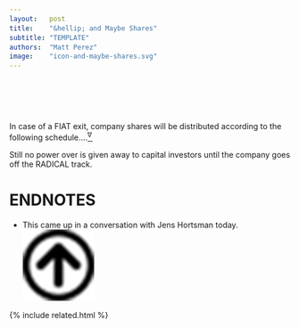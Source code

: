 ```yaml
---
layout:   post
title:    "&hellip; and Maybe Shares"
subtitle: "TEMPLATE"
authors:  "Matt Perez"
image:    "icon-and-maybe-shares.svg"
---
```


<div style="display:none;">
 <p>Shares could be part of <span class="_paradigm">RADICAL</span> deal.</p>
</div>

<h1>&nbsp;</h1>
 <p><span class="_quotespan">In case of a <span class="_paradigm">FIAT</span> exit, company shares will be distributed according to the following schedule&hellip;.</span><a href="#en01"><sup id="bm01">&nabla;&hairsp;</sup></a></p>
 <p>Still no power over is given away to capital investors until the company goes off the <span class="_paradigm">RADICAL</span> track.</p>

<h1 class="_section">ENDNOTES</h1>
 <ul>
  <li id="en01">
   <p class="_list-item">
    This came up in a conversation with Jens Hortsman today.
    <a class="_uparrow" href="#bm01"><img src="/assets/img/arrow-up-icon.png"></a>
   </p>
  </li>
 </ul>

{% include related.html %}
